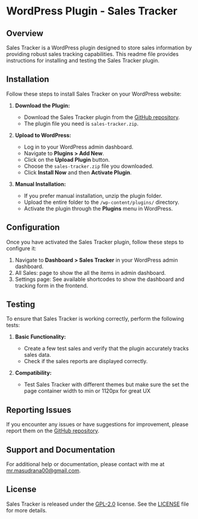 # WordPress Plugin - Sales Tracker

## Overview

Sales Tracker is a WordPress plugin designed to store sales information by providing robust sales tracking capabilities. This readme file provides instructions for installing and testing the Sales Tracker plugin.

## Installation

Follow these steps to install Sales Tracker on your WordPress website:

1. **Download the Plugin:**

   -  Download the Sales Tracker plugin from the [GitHub repository](https://github.com/theMasudRana/sales-tracker).
   -  The plugin file you need is `sales-tracker.zip`.

2. **Upload to WordPress:**

   -  Log in to your WordPress admin dashboard.
   -  Navigate to **Plugins > Add New**.
   -  Click on the **Upload Plugin** button.
   -  Choose the `sales-tracker.zip` file you downloaded.
   -  Click **Install Now** and then **Activate Plugin**.

3. **Manual Installation:**
   -  If you prefer manual installation, unzip the plugin folder.
   -  Upload the entire folder to the `/wp-content/plugins/` directory.
   -  Activate the plugin through the **Plugins** menu in WordPress.

## Configuration

Once you have activated the Sales Tracker plugin, follow these steps to configure it:

1. Navigate to **Dashboard > Sales Tracker** in your WordPress admin dashboard.
2. All Sales: page to show the all the items in admin dashboard.
3. Settings page: See available shortcodes to show the dashboard and tracking form in the frontend.

## Testing

To ensure that Sales Tracker is working correctly, perform the following tests:

1. **Basic Functionality:**

   -  Create a few test sales and verify that the plugin accurately tracks sales data.
   -  Check if the sales reports are displayed correctly.

2. **Compatibility:**

   -  Test Sales Tracker with different themes but make sure the set the page container width to min or 1120px for great UX

## Reporting Issues

If you encounter any issues or have suggestions for improvement, please report them on the [GitHub repository](https://github.com/theMasudRana/sales-tracker/issues).

## Support and Documentation

For additional help or documentation, please contact with me at mr.masudrana00@gmail.com.

## License

Sales Tracker is released under the [GPL-2.0](https://opensource.org/licenses/GPL-2.0) license. See the [LICENSE](https://github.com/theMasudRana/sales-tracker/blob/main/LICENSE) file for more details.
